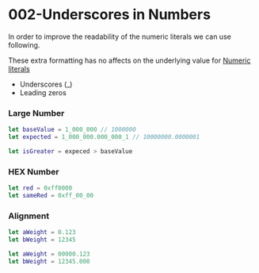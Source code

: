 # 002-Underscores in Numbers

In order to improve the readability of the numeric literals we can use following.

These extra formatting has no affects on the underlying value for [Numeric literals](https://docs.swift.org/swift-book/LanguageGuide/TheBasics.html#ID323)

- Underscores (_)
- Leading zeros

### Large Number
```swift
let baseValue = 1_000_000 // 1000000
let expected = 1_000_000.000_000_1 // 10000000.0000001

let isGreater = expeced > baseValue
```

### HEX Number

```swift
let red = 0xff0000
let sameRed = 0xff_00_00
```

### Alignment

```swift
let aWeight = 0.123
let bWeight = 12345
```

```swift
let aWeight = 00000.123
let bWeight = 12345.000
```
